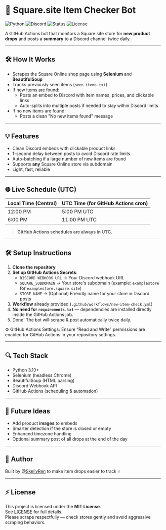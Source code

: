 # 📢 Square.site Item Checker Bot

![Python](https://img.shields.io/badge/Python-3.10+-blue)
![Discord](https://img.shields.io/badge/Discord-Bot-blueviolet)
![Status](https://img.shields.io/badge/Status-Active-brightgreen)
![License](https://img.shields.io/badge/License-MIT-lightgrey)

A GitHub Actions bot that monitors a Square.site store for **new product drops** and posts a **summary** to a Discord channel twice daily.

---

## 🛠️ How It Works
- Scrapes the Square Online shop page using **Selenium** and **BeautifulSoup**
- Tracks previously seen items (`seen_items.txt`)
- If new items are found:
  - Posts an embed to Discord with item names, prices, and clickable links
  - Auto-splits into multiple posts if needed to stay within Discord limits
- If no new items are found:
  - Posts a clean "No new items found" message

---

## 💡 Features
- Clean Discord embeds with clickable product links
- 1-second delay between posts to avoid Discord rate limits
- Auto-batching if a large number of new items are found
- Supports **any** Square Online store via subdomain
- Light, fast, reliable

---

## 🌐 Live Schedule (UTC)
| Local Time (Central) | UTC Time (for GitHub Actions cron) |
|:---------------------|:----------------------------------|
| 12:00 PM             | 5:00 PM UTC                      |
| 6:00 PM              | 11:00 PM UTC                     |

> **GitHub Actions schedules are always in UTC.**

---

## 🛠 Setup Instructions

1. **Clone the repository**
2. **Set up GitHub Actions Secrets**:
   - `DISCORD_WEBHOOK_URL` → Your Discord webhook URL
   - `SQUARE_SUBDOMAIN` → Your store's subdomain (example: `examplestore` for `examplestore.square.site`)
   - `STORE_NAME` → (Optional) Friendly name for your store in Discord posts
3. **Workflow** already provided (`.github/workflows/new-item-check.yml`)
4. **No need for `requirements.txt`** — dependencies are installed directly inside the GitHub Actions job.
5. Done! The bot will scrape & post automatically twice daily.

⚙️ GitHub Actions Settings: Ensure “Read and Write” permissions are enabled for GitHub Actions in your repository settings.

---

## 🔍 Tech Stack
- Python 3.10+
- Selenium (headless Chrome)
- BeautifulSoup (HTML parsing)
- Discord Webhook API
- GitHub Actions (scheduling & automation)

---

## 📅 Future Ideas
- Add product **images** to embeds
- Smarter detection if the store is closed or empty
- Enhanced timezone handling
- Optional summary post of all drops at the end of the day

---

## 🚀 Author
Built by [@SkellyRen](https://github.com/SkellyRen) to make item drops easier to track 🎶

---

## ⚡ License
This project is licensed under the **MIT License**.  
See [LICENSE](LICENSE) for full details.  
Please scrape respectfully — check stores gently and avoid aggressive scraping behaviors.
